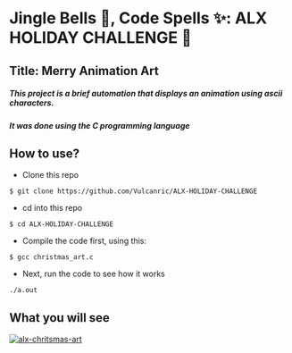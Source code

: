 # Jingle Bells 🎊, Code Spells ✨: ALX HOLIDAY CHALLENGE 🎄
## Title: Merry Animation Art
##### This project is a brief automation that displays an animation using ascii characters.
##### It was done using the C programming language
## How to use?
- Clone this repo
```
$ git clone https://github.com/Vulcanric/ALX-HOLIDAY-CHALLENGE
```
- cd into this repo
```
$ cd ALX-HOLIDAY-CHALLENGE 
```
- Compile the code first, using this:
```
$ gcc christmas_art.c
```
- Next, run the code to see how it works
```
./a.out
```

## What you will see
[![alx-chritsmas-art](https://asciinema.org/a/PV5cIhMQBY4espiYk75ySz9aj.svg)](https://asciinema.org/a/PV5cIhMQBY4espiYk75ySz9aj)
